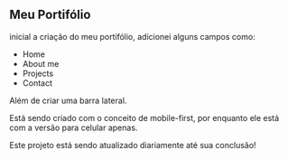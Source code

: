 ## Meu Portifólio 

inicial a criação do meu portifólio, adicionei alguns campos como: 

* Home
* About me
* Projects
* Contact

Além de criar uma barra lateral.

Está sendo criado com o conceito de mobile-first, por enquanto ele está com a versão para celular apenas.

Este projeto está sendo atualizado diariamente até sua conclusão!

